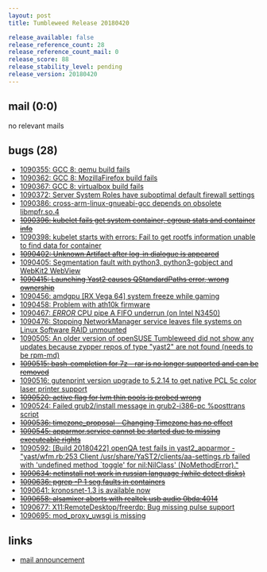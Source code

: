 ```yaml
---
layout: post
title: Tumbleweed Release 20180420

release_available: false
release_reference_count: 28
release_reference_count_mail: 0
release_score: 88
release_stability_level: pending
release_version: 20180420
---
```


## mail (0:0)

no relevant mails

## bugs (28)

<!--more-->

- [1090355: GCC 8: qemu build fails](https://bugzilla.opensuse.org/show_bug.cgi?id=1090355)
- [1090362: GCC 8: MozillaFirefox build fails](https://bugzilla.opensuse.org/show_bug.cgi?id=1090362)
- [1090367: GCC 8: virtualbox build fails](https://bugzilla.opensuse.org/show_bug.cgi?id=1090367)
- [1090372: Server System Roles have suboptimal default firewall settings](https://bugzilla.opensuse.org/show_bug.cgi?id=1090372)
- [1090386: cross-arm-linux-gnueabi-gcc depends on obsolete libmpfr.so.4](https://bugzilla.opensuse.org/show_bug.cgi?id=1090386)
- ~~[1090396: kubelet fails get system container, cgroup stats and container info](https://bugzilla.opensuse.org/show_bug.cgi?id=1090396)~~
- [1090398: kubelet starts with errors:  Fail to get rootfs information unable to find data for container](https://bugzilla.opensuse.org/show_bug.cgi?id=1090398)
- ~~[1090402: Unknown Artifact after log-in dialogue is appeared](https://bugzilla.opensuse.org/show_bug.cgi?id=1090402)~~
- [1090405: Segmentation fault with python3, python3-gobject and WebKit2 WebView](https://bugzilla.opensuse.org/show_bug.cgi?id=1090405)
- ~~[1090415: Launching Yast2 causes QStandardPaths error, wrong ownership](https://bugzilla.opensuse.org/show_bug.cgi?id=1090415)~~
- [1090456: amdgpu [RX Vega 64] system freeze while gaming](https://bugzilla.opensuse.org/show_bug.cgi?id=1090456)
- [1090458: Problem with ath10k firmware](https://bugzilla.opensuse.org/show_bug.cgi?id=1090458)
- [1090467: *ERROR* CPU pipe A FIFO underrun (on Intel N3450)](https://bugzilla.opensuse.org/show_bug.cgi?id=1090467)
- [1090476: Stopping NetworkManager service leaves file systems on Linux Software RAID unmounted](https://bugzilla.opensuse.org/show_bug.cgi?id=1090476)
- [1090505: An older version of openSUSE Tumbleweed did not show any updates because zypper repos of type "yast2" are not found (needs to be rpm-md)](https://bugzilla.opensuse.org/show_bug.cgi?id=1090505)
- ~~[1090515: bash-completion for 7z - rar is no longer supported and can be removed](https://bugzilla.opensuse.org/show_bug.cgi?id=1090515)~~
- [1090516: gutenprint version upgrade to 5.2.14 to get native PCL 5c color laser printer support](https://bugzilla.opensuse.org/show_bug.cgi?id=1090516)
- ~~[1090520: active flag for lvm thin pools is probed wrong](https://bugzilla.opensuse.org/show_bug.cgi?id=1090520)~~
- [1090524: Failed grub2/install message in grub2-i386-pc %posttrans script](https://bugzilla.opensuse.org/show_bug.cgi?id=1090524)
- ~~[1090536: timezone_proposal - Changing Timezone has no effect](https://bugzilla.opensuse.org/show_bug.cgi?id=1090536)~~
- ~~[1090545: apparmor.service cannot be started due to missing executeable rights](https://bugzilla.opensuse.org/show_bug.cgi?id=1090545)~~
- [1090592: [Build 20180422] openQA test fails in yast2_apparmor - "yast/wfm.rb:253 Client /usr/share/YaST2/clients/aa-settings.rb failed with 'undefined method `toggle' for nil:NilClass' (NoMethodError)."](https://bugzilla.opensuse.org/show_bug.cgi?id=1090592)
- ~~[1090634: netinstall not work in russian language (while detect disks)](https://bugzilla.opensuse.org/show_bug.cgi?id=1090634)~~
- ~~[1090636: pgrep -P 1 seg.faults in containers](https://bugzilla.opensuse.org/show_bug.cgi?id=1090636)~~
- [1090641: kronosnet-1.3 is available now](https://bugzilla.opensuse.org/show_bug.cgi?id=1090641)
- ~~[1090658: alsamixer aborts with realtek usb audio 0bda:4014](https://bugzilla.opensuse.org/show_bug.cgi?id=1090658)~~
- [1090677: X11:RemoteDesktop/freerdp: Bug missing pulse support](https://bugzilla.opensuse.org/show_bug.cgi?id=1090677)
- [1090695: mod_proxy_uwsgi is missing](https://bugzilla.opensuse.org/show_bug.cgi?id=1090695)



## links

- [mail announcement](https://lists.opensuse.org/opensuse-factory/2018-04/msg00771.html)
